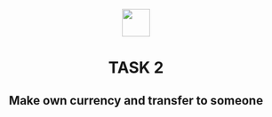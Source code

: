 <p align="center">
    <img  href="inery.io" height="50" height="auto" src="https://user-images.githubusercontent.com/38981255/184088981-3f7376ae-7039-4915-98f5-16c3637ccea3.PNG"">
</p>

<h1 align="center">TASK 2</h1>
<h2 align="center">Make own currency and transfer to someone</h2>